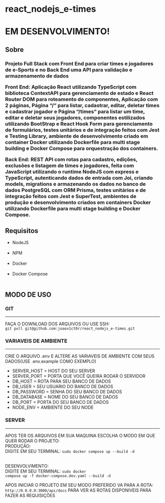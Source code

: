 # react_nodejs_e-times

<h1>EM DESENVOLVIMENTO!</h1>

<h2>Sobre</h2>

<h3>
Projeto Full Stack com Front End para criar times e jogadores de e-Sports e no Back End uma API para validação e armazenamento de dados

Front End:
Aplicação React utilizando TypeScript com biblioteca ContextAPI para gerenciamento de estado e React Router DOM para roteamento de componentes, Aplicação com 2 páginas, Página “/” para listar, cadastrar, editar, deletar times e cadastrar jogador e Página “/times” para listar um time, editar e deletar seus jogadores, componentes estilizados utilizando BootStrap e React Hook Form para gerenciamento de formulários, testes unitários e de integração feitos com Jest e Testing Library, ambiente de desenvolvimento criado em container Docker utilizando Dockerfile para multi stage building e Docker Compose para orquestração dos containers.

Back End:
REST API com rotas para cadastro, edições, exclusões e listagem de times e jogadores, feita com JavaScript utilizando o runtime NodeJS com express
e TypeScript, autenticando dados de entrada com Joi, criando models, migrations e armazenando os dados no banco de dados PostgreSQL com ORM Prisma, testes unitários e de integração feitos com Jest e SuperTest, ambientes de produção e desenvolvimento criados em containers Docker utilizando Dockerfile para multi stage building e Docker Compose.
</h3>

<h2>Requisitos</h2>

<ul>
  <li>NodeJS</li>
  <br>
  <li>NPM</li>
  <br>
  <li>Docker</li>
  <br>
  <li>Docker Compose</li>
  <br>
</ul>

<h2>MODO DE USO</h2>

<h3>GIT</h3>
<hr>

<p>FAÇA O DOWNLOAD DOS ARQUIVOS OU USE SSH:<br><code>git pull git@github.com:joaov1ct0r/react_nodejs_e-times.git</code></p>

<h3>VARIAVEIS DE AMBIENTE</h3>
<hr>

<p>CRIE O ARQUIVO .env E ALTERE AS VARIAVEIS DE AMBIENTE COM SEUS DADOS(USE .env.example COMO EXEMPLO)</p>

<ul>
  <li>SERVER_HOST = HOST DO SEU SERVER</li>
  <li>SERVER_PORT = PORTA QUE VOCÊ QUEIRA RODAR O SERVIDOR</li>
  <li>DB_HOST = ROTA PARA SEU BANCO DE DADOS</li>
  <li>DB_USER = SEU USUARIO DO BANCO DE DADOS</li>
  <li>DB_PASSWORD = SENHA DO SEU BANCO DE DADOS</li>
  <li>DB_DATABASE = NOME DO SEU BANCO DE DADOS</li>
  <li>DB_PORT = PORTA DO SEU BANCO DE DADOS</li>
  <li>NODE_ENV = AMBIENTE DO SEU NODE</li>
</ul>

<h3>SERVER</h3>
<hr>

<p>APOS TER OS ARQUIVOS EM SUA MAQUINA ESCOLHA O MODO EM QUE QUER RODAR O PROJETO:
  <br>PRODUÇÃO: <br>DIGITE EM SEU TERMINAL: <code>sudo docker compose up --build -d</code>

<br>DESENVOLVIMENTO: <br>DIGITE EM SEU TERMINAL: <code>sudo docker compose up -f docker-compose.dev.yaml --build -d</code>

</p>

<p>APOS INICIAR O PROJETO EM SEU MODO PREFERIDO VA PARA A ROTA:<br><code>http://0.0.0.0:3000/api/docs</code>
PARA VER AS ROTAS DISPONIVEIS PARA FAZER AS REQUISIÇÕES</p>
